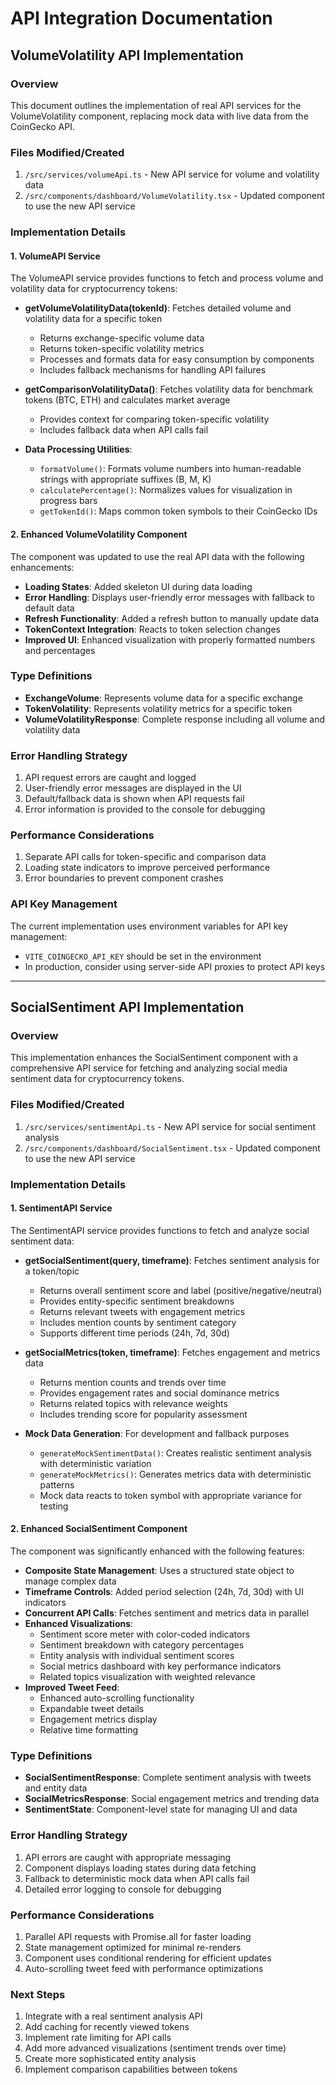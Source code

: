 # API Integration Documentation

## VolumeVolatility API Implementation

### Overview
This document outlines the implementation of real API services for the VolumeVolatility component, replacing mock data with live data from the CoinGecko API.

### Files Modified/Created
1. `/src/services/volumeApi.ts` - New API service for volume and volatility data
2. `/src/components/dashboard/VolumeVolatility.tsx` - Updated component to use the new API service

### Implementation Details

#### 1. VolumeAPI Service
The VolumeAPI service provides functions to fetch and process volume and volatility data for cryptocurrency tokens:

- **getVolumeVolatilityData(tokenId)**: Fetches detailed volume and volatility data for a specific token
  - Returns exchange-specific volume data
  - Returns token-specific volatility metrics
  - Processes and formats data for easy consumption by components
  - Includes fallback mechanisms for handling API failures

- **getComparisonVolatilityData()**: Fetches volatility data for benchmark tokens (BTC, ETH) and calculates market average
  - Provides context for comparing token-specific volatility
  - Includes fallback data when API calls fail

- **Data Processing Utilities**:
  - `formatVolume()`: Formats volume numbers into human-readable strings with appropriate suffixes (B, M, K)
  - `calculatePercentage()`: Normalizes values for visualization in progress bars
  - `getTokenId()`: Maps common token symbols to their CoinGecko IDs

#### 2. Enhanced VolumeVolatility Component
The component was updated to use the real API data with the following enhancements:

- **Loading States**: Added skeleton UI during data loading
- **Error Handling**: Displays user-friendly error messages with fallback to default data
- **Refresh Functionality**: Added a refresh button to manually update data
- **TokenContext Integration**: Reacts to token selection changes
- **Improved UI**: Enhanced visualization with properly formatted numbers and percentages

### Type Definitions
- **ExchangeVolume**: Represents volume data for a specific exchange
- **TokenVolatility**: Represents volatility metrics for a specific token
- **VolumeVolatilityResponse**: Complete response including all volume and volatility data

### Error Handling Strategy
1. API request errors are caught and logged
2. User-friendly error messages are displayed in the UI
3. Default/fallback data is shown when API requests fail
4. Error information is provided to the console for debugging

### Performance Considerations
1. Separate API calls for token-specific and comparison data
2. Loading state indicators to improve perceived performance
3. Error boundaries to prevent component crashes

### API Key Management
The current implementation uses environment variables for API key management:
- `VITE_COINGECKO_API_KEY` should be set in the environment
- In production, consider using server-side API proxies to protect API keys

---

## SocialSentiment API Implementation

### Overview
This implementation enhances the SocialSentiment component with a comprehensive API service for fetching and analyzing social media sentiment data for cryptocurrency tokens.

### Files Modified/Created
1. `/src/services/sentimentApi.ts` - New API service for social sentiment analysis
2. `/src/components/dashboard/SocialSentiment.tsx` - Updated component to use the new API service

### Implementation Details

#### 1. SentimentAPI Service
The SentimentAPI service provides functions to fetch and analyze social sentiment data:

- **getSocialSentiment(query, timeframe)**: Fetches sentiment analysis for a token/topic
  - Returns overall sentiment score and label (positive/negative/neutral)
  - Provides entity-specific sentiment breakdowns
  - Returns relevant tweets with engagement metrics
  - Includes mention counts by sentiment category
  - Supports different time periods (24h, 7d, 30d)

- **getSocialMetrics(token, timeframe)**: Fetches engagement and metrics data
  - Returns mention counts and trends over time
  - Provides engagement rates and social dominance metrics
  - Returns related topics with relevance weights
  - Includes trending score for popularity assessment

- **Mock Data Generation**: For development and fallback purposes
  - `generateMockSentimentData()`: Creates realistic sentiment analysis with deterministic variation
  - `generateMockMetrics()`: Generates metrics data with deterministic patterns
  - Mock data reacts to token symbol with appropriate variance for testing

#### 2. Enhanced SocialSentiment Component
The component was significantly enhanced with the following features:

- **Composite State Management**: Uses a structured state object to manage complex data
- **Timeframe Controls**: Added period selection (24h, 7d, 30d) with UI indicators
- **Concurrent API Calls**: Fetches sentiment and metrics data in parallel
- **Enhanced Visualizations**:
  - Sentiment score meter with color-coded indicators
  - Sentiment breakdown with category percentages
  - Entity analysis with individual sentiment scores
  - Social metrics dashboard with key performance indicators
  - Related topics visualization with weighted relevance
- **Improved Tweet Feed**:
  - Enhanced auto-scrolling functionality
  - Expandable tweet details
  - Engagement metrics display
  - Relative time formatting

### Type Definitions
- **SocialSentimentResponse**: Complete sentiment analysis with tweets and entity data
- **SocialMetricsResponse**: Social engagement metrics and trending data
- **SentimentState**: Component-level state for managing UI and data

### Error Handling Strategy
1. API errors are caught with appropriate messaging
2. Component displays loading states during data fetching
3. Fallback to deterministic mock data when API calls fail
4. Detailed error logging to console for debugging

### Performance Considerations
1. Parallel API requests with Promise.all for faster loading
2. State management optimized for minimal re-renders
3. Component uses conditional rendering for efficient updates
4. Auto-scrolling tweet feed with performance optimizations

### Next Steps
1. Integrate with a real sentiment analysis API
2. Add caching for recently viewed tokens
3. Implement rate limiting for API calls
4. Add more advanced visualizations (sentiment trends over time)
5. Create more sophisticated entity analysis
6. Implement comparison capabilities between tokens